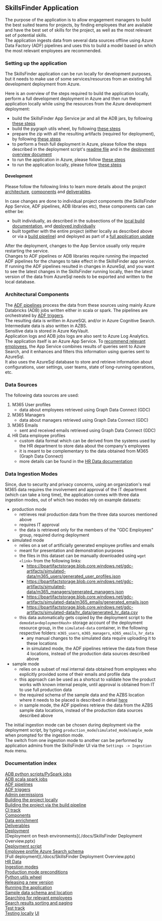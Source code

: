 ## SkillsFinder Application

The purpose of the application is to allow engagement managers to build the best suited teams for projects, by finding 
employees that are available and have the best set of skills for the project, as well as the most relevant set of potential skills.  
The application ingests data from several data sources offline using Azure Data Factory (ADF) pipelines and uses this 
to build a model based on which the most relevant employees are recommended.

### Setting up the application
The SkillsFinder application can be run locally for development purposes, but it needs to make use of some 
services/resources from an existing full development deployment from Azure.

Here is an overview of the steps required to build the application locally, perform a full development deployment in 
Azure and then run the application locally while using the resources from the Azure development deployment:
- build the SkillsFinder App Service jar and all the ADB jars, by following [these steps](./deployment/README.MD#building-all-the-projects-jars-at-once) 
- build the pygraph utils wheel, by following [these steps](./pygraph/azure_processing/pygraph_utils/README.md) 
- prepare the zip with all the resulting artifacts (required for deployment), by following [these steps](./deployment/README.MD#building-the-artifacts-zip)
- to perform a fresh full deployment in Azure, please follow the steps described in the deployment script's [readme file](./deployment/arm/README.md)
  and in the [deployment overview document](./docs/SkillsFinder%20Deployment%20Overview.pptx)
- to run the application in Azure, please follow [these steps](./jgraph/core/README.MD#running-the-application-in-azure)
- to run the application locally, please follow [these steps](./jgraph/core/README.MD#running-the-application-locally)

#### Development
Please follow the following links to learn more details about the project [architecture](#architectural-components), 
[components](./deployment/README.MD#project-components) and [deliverables](./deployment/README.MD#project-deliverables).

In case changes are done to individual project components (the SkillsFinder App Service, ADF pipelines, ADB libraries etc),
these components can can either be:
- built individually, as described in the subsections of the [local build documentation](./deployment/README.MD#building-the-project-locally), 
  and [deployed individually](./deployment/README.MD#deploying-individual-components)
- built together with the entire project (either locally as described above or via a [build pipeline](./docs/build_pipeline.md))
  and deployed as part of a [full application update](./deployment/README.MD#updating-app-release-version-over-existing-deployment) 

After the deployment, changes to the App Service usually only require restarting the service.  
Changes to ADF pipelines or ADB libraries require running the impacted ADF pipelines for the changes to take effect in the SkillsFinder app service.   
If running the ADF pipelines resulted in changes in AzureSql, and you want to see the latest changes in the SkillsFinder
running locally, then the latest version of the data from AzureSql needs to be exported and written to the local database.


### Architectural Components
The [ADF pipelines](docs/AzureDataFactory.MD) process the data from these sources using mainly Azure Databricks (ADB) 
jobs written either in scala or spark. The pipelines are orchestrated by [ADF triggers](docs/ADF_trigger_creation_policy.md).  
The resulting data is written in AzureSQL and/or in Azure Cognitive Search. Intermediate data is also written in AZBS.  
Sensitive data is stored in Azure KeyVault.  
Application logs and ADB jobs logs are also sent to Azure Log Analytics.  
The application itself is an Azure App Service. 
To [recommend relevant employees](./docs/searching_for_relevant_employees.md), the App Service combines results of queries
sent to Azure Search, and it enhances and filters this information using queries sent to AzureSql.  
It also uses the AzureSql database to store and retrieve information about configurations, user settings, user teams, 
state of long-running operations, etc.  

### Data Sources
The following data sources are used:
1. M365 User profiles
    - data about employees retrieved using Graph Data Connect (GDC)
2. M365 Managers
    - data about managers retrieved using Graph Data Connect (GDC)
3. M365 Emails
    - sent and received emails retrieved using Graph Data Connect (GDC)
4. HR Data employee profiles
    - custom data format which can be derived from the systems used by the HR department to store data about the company's employees
    - it is meant to be complementary to the data obtained from M365 (Graph Data Connect)
    - more details can be found in the [HR Data documentation](./docs/HR_Data.md)

### Data Ingestion Modes
Since, due to security and privacy concerns, using an organization's real M365 data requires the involvement and 
approval of the IT department (which can take a long time), the application comes with three data ingestion modes, out 
of which two modes rely on example datasets:
- production mode
    - retrieves real production data from the three data sources mentioned above
    - requires IT approval
    - the data is retrieved only for the members of the "GDC Employees" group, required during deployment
- simulated mode
    - relies on a set of artificially generated employee profiles and emails
    - meant for presentation and demonstration purposes
    - the files in this dataset can be manually downloaded using `wget <link>` from the following links:
        - https://bpartifactstorage.blob.core.windows.net/gdc-artifacts/simulated-data/m365_users/generated_user_profiles.json
        - https://bpartifactstorage.blob.core.windows.net/gdc-artifacts/simulated-data/m365_managers/generated_managers.json
        - https://bpartifactstorage.blob.core.windows.net/gdc-artifacts/simulated-data/m365_emails/generated_emails.json
        - https://bpartifactstorage.blob.core.windows.net/gdc-artifacts/simulated-data/hr_data/generated_hr_data.csv
    - this data automatically gets copied by the deployment script to the `demodata<deploymentHash>` storage account 
      of the deployment resource group, in the `simulated-data` container, in the following respective folders: 
      `m365_users`, `m365_managers`, `m365_emails`, `hr_data`
        - any manual changes to the simulated data require uploading it to these locations
        - in simulated mode, the ADF pipelines retrieve the data from these 4 locations, instead of the production data sources described above
- sample mode
    - relies on a subset of real internal data obtained from employees who explicitly provided some of their emails and profile data
    - this approach can be used as a shortcut to validate how the product works with known internal people, until approval is obtained from IT to use full production data
    - the required schema of the sample data and the AZBS location where it needs to be placed is described in detail [here](./docs/InputSampleData.MD)
    - in sample mode, the ADF pipelines retrieve the data from the AZBS sample data locations, instead of the production data sources described above
    
The initial ingestion mode can be chosen during deployment via the deployment script, by typing 
`production_mode`/`simulated_mode`/`sample_mode` when prompted for the ingestion mode.  
The switch from one ingestion mode to another can be performed by application admins from the SkillsFinder UI via 
the `Settings -> Ingestion Mode` menu.


### Documentation index
[ADB python scripts/PySpark jobs](./pygraph/azure_processing/README.md)  
[ADB scala spark jobs](./docs/ADBScalaJobsParameters.MD)  
[ADF pipelines](./docs/AzureDataFactory.MD)  
[ADF triggers](./docs/ADF_trigger_creation_policy.md)  
[Admin permissions](./docs/AdminPermissions.MD)  
[Building the project locally](./deployment/README.MD#building-the-project-locally)  
[Building the project via the build pipeline](./docs/build_pipeline.md)  
[CI track](./docs/build_pipeline.md)  
[Components](./deployment/README.MD#project-components)  
[Data enrichment](./docs/enrichment_pipelines.md)  
[Deliverables](./deployment/README.MD#project-deliverables)  
[Deployment](./deployment/README.MD#deployment)  
[Deployment on fresh environments](./docs/SkillsFinder Deployment Overview.pptx)  
[Deployment script](./deployment/arm/README.md)  
[Employee profile Azure Search schema](./docs/Employee_profile_schema_example.md)  
[Full deployment](./docs/SkillsFinder Deployment Overview.pptx)  
[HR Data](./docs/HR_Data.md)  
[Ingestion modes](#data-ingestion-modes)  
[Production mode preconditions](./docs/AdminPermissions.MD)  
[Python utils wheel](./pygraph/azure_processing/pygraph_utils/README.md)  
[Releasing a new version](./jgraph/README.md)  
[Running the application](./jgraph/core/README.MD)  
[Sample data schema and location](./docs/InputSampleData.MD)  
[Searching for relevant employees](./docs/searching_for_relevant_employees.md)  
[Search results sorting and paging](./docs/SearchResultsSortingAndPaging.MD)  
[Test track](./docs/test_track.md)  
[Testing locally](./jgraph/core/README.MD#running-the-tests-locally)
[UI](./jgraph/ui/README.md)  
